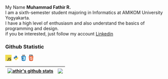 My Name **Muhammad Fathir R.** <br>
I am a sixth-semester student majoring in Informatics at AMIKOM University Yogyakarta.<br> 
I have a high level of enthusiasm and also understand the basics of programming and design.<br>
if you be interested, just follow my account [Linkedin](https://www.linkedin.com/in/muhammad-fathirr-3481b129a/)

  
### Github Statistic
<code><img height="20" alt="javascript" src="https://raw.githubusercontent.com/github/explore/80688e429a7d4ef2fca1e82350fe8e3517d3494d/topics/javascript/javascript.png"></code>
<code><img height="20" alt="python" src="https://raw.githubusercontent.com/github/explore/80688e429a7d4ef2fca1e82350fe8e3517d3494d/topics/python/python.png"></code>
<code><img height="20" alt="css" src="https://raw.githubusercontent.com/github/explore/80688e429a7d4ef2fca1e82350fe8e3517d3494d/topics/css/css.png"></code>
<code><img height="20" alt="html" src="https://raw.githubusercontent.com/github/explore/5c058a388828bb5fde0bcafd4bc867b5bb3f26f3/topics/html/html.png"></code>  


| <a href="https://github.com/mhmmadfthr/github-readme-stats"><img align="center" src="https://github-readme-stats.vercel.app/api?username=mhmmadfthr&show_icons=true&include_all_commits=true&theme=buefy&hide_border=true" alt="athir's github stats" /></a> | <a href="https://github.com/mhmmadfthr/github-readme-stats"><img align="center" src="https://github-readme-stats.vercel.app/api/top-langs/?username=mhmmadfthr&layout=compact&theme=buefy&hide_border=true" /></a> |
| -------------- | -------------- |
